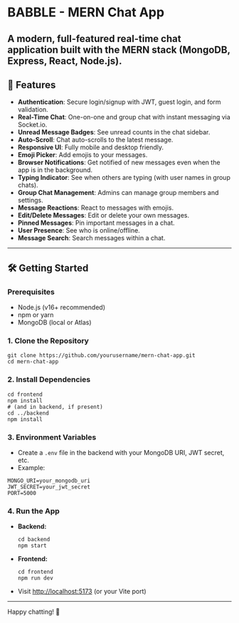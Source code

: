 # BABBLE - MERN Chat App

A modern, full-featured real-time chat application built with the MERN stack (MongoDB, Express, React, Node.js).
---

## 🚀 Features

- **Authentication**: Secure login/signup with JWT, guest login, and form validation.
- **Real-Time Chat**: One-on-one and group chat with instant messaging via Socket.io.
- **Unread Message Badges**: See unread counts in the chat sidebar.
- **Auto-Scroll**: Chat auto-scrolls to the latest message.
- **Responsive UI**: Fully mobile and desktop friendly.
- **Emoji Picker**: Add emojis to your messages.
- **Browser Notifications**: Get notified of new messages even when the app is in the background.
- **Typing Indicator**: See when others are typing (with user names in group chats).
- **Group Chat Management**: Admins can manage group members and settings.
- **Message Reactions**: React to messages with emojis.
- **Edit/Delete Messages**: Edit or delete your own messages.
- **Pinned Messages**: Pin important messages in a chat.
- **User Presence**: See who is online/offline.
- **Message Search**: Search messages within a chat.

---


## 🛠️ Getting Started

### Prerequisites
- Node.js (v16+ recommended)
- npm or yarn
- MongoDB (local or Atlas)

### 1. Clone the Repository
```
git clone https://github.com/yourusername/mern-chat-app.git
cd mern-chat-app
```

### 2. Install Dependencies
```
cd frontend
npm install
# (and in backend, if present)
cd ../backend
npm install
```

### 3. Environment Variables
- Create a `.env` file in the backend with your MongoDB URI, JWT secret, etc.
- Example:
```
MONGO_URI=your_mongodb_uri
JWT_SECRET=your_jwt_secret
PORT=5000
```

### 4. Run the App
- **Backend:**
  ```
  cd backend
  npm start
  ```
- **Frontend:**
  ```
  cd frontend
  npm run dev
  ```
- Visit [http://localhost:5173](http://localhost:5173) (or your Vite port)

---

Happy chatting! 💬
